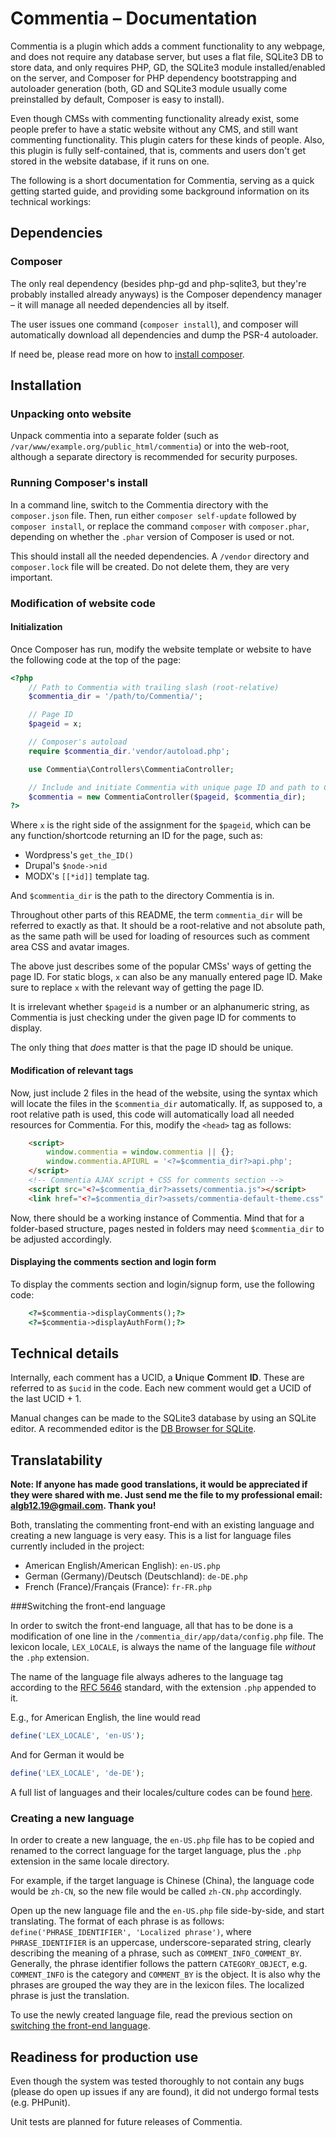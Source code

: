 # Commentia – Documentation

Commentia is a plugin which adds a comment functionality to any webpage, and does not require any database server, but uses a flat file, SQLite3 DB to store data, and only requires PHP, GD, the SQLite3 module installed/enabled on the server, and Composer for PHP dependency bootstrapping and autoloader generation (both, GD and SQLite3 module usually come preinstalled by default, Composer is easy to install).

Even though CMSs with commenting functionality already exist, some people prefer to have a static website without any CMS, and still want commenting functionality. This plugin caters for these kinds of people. Also, this plugin is fully self-contained, that is, comments and users don't get stored in the website database, if it runs on one.

The following is a short documentation for Commentia, serving as a quick getting started guide, and providing some background information on its technical workings:

## Dependencies

### Composer

The only real dependency (besides php-gd and php-sqlite3, but they're probably installed already anyways) is the Composer dependency manager – it will manage all needed dependencies all by itself.

The user issues one command (`composer install`), and composer will automatically download all dependencies and dump the PSR-4 autoloader.

If need be, please read more on how to [install composer](https://getcomposer.org/doc/00-intro.md#installation-linux-unix-osx 'Installing composer').

## Installation

### Unpacking onto website

Unpack commentia into a separate folder (such as `/var/www/example.org/public_html/commentia`) or into the web-root, although a separate directory is recommended for security purposes.

### Running Composer's install

In a command line, switch to the Commentia directory with the `composer.json` file. Then, run either `composer self-update` followed by `composer install`, or replace the command `composer` with `composer.phar`, depending on whether the `.phar` version of Composer is used or not.

This should install all the needed dependencies. A `/vendor` directory and `composer.lock` file will be created. Do not delete them, they are very important.

### Modification of website code

#### Initialization

Once Composer has run, modify the website template or website to have the following code at the top of the page:

```php
<?php
    // Path to Commentia with trailing slash (root-relative)
    $commentia_dir = '/path/to/Commentia/';

    // Page ID
    $pageid = x;

    // Composer's autoload
    require $commentia_dir.'vendor/autoload.php';

    use Commentia\Controllers\CommentiaController;

    // Include and initiate Commentia with unique page ID and path to Commentia
    $commentia = new CommentiaController($pageid, $commentia_dir);
?>
```

Where `x` is the right side of the assignment for the `$pageid`, which can be any function/shortcode returning an ID for the page, such as:

- Wordpress's `get_the_ID()`
- Drupal's `$node->nid`
- MODX's `[[*id]]` template tag.

And `$commentia_dir` is the path to the directory Commentia is in.

Throughout other parts of this README, the term `commentia_dir` will be referred to exactly as that. It should be a root-relative and not absolute path, as the same path will be used for loading of resources such as comment area CSS and avatar images.

The above just describes some of the popular CMSs' ways of getting the page ID. For static blogs, `x` can also be any manually entered page ID. Make sure to replace `x` with the relevant way of getting the page ID.

It is irrelevant whether `$pageid` is a number or an alphanumeric string, as Commentia is just checking under the given page ID for comments to display.

The only thing that _does_ matter is that the page ID should be unique.

#### Modification of relevant tags

Now, just include 2 files in the head of the website, using the syntax which will locate the files in the `$commentia_dir` automatically. If, as supposed to, a root relative path is used, this code will automatically load all needed resources for Commentia. For this, modify the `<head>` tag as follows:

```html
    <script>
        window.commentia = window.commentia || {};
        window.commentia.APIURL = '<?=$commentia_dir?>api.php';
    </script>
    <!-- Commentia AJAX script + CSS for comments section -->
    <script src="<?=$commentia_dir?>assets/commentia.js"></script>
    <link href="<?=$commentia_dir?>assets/commentia-default-theme.css" rel="stylesheet">
```

Now, there should be a working instance of Commentia. Mind that for a folder-based structure, pages nested in folders may need `$commentia_dir` to be adjusted accordingly.

#### Displaying the comments section and login form

To display the comments section and login/signup form, use the following code:

```html
    <?=$commentia->displayComments();?>
    <?=$commentia->displayAuthForm();?>
```

## Technical details

Internally, each comment has a UCID, a **U**nique **C**omment **ID**. These are referred to as `$ucid` in the code. Each new comment would get a UCID of the last UCID + 1.

Manual changes can be made to the SQLite3 database by using an SQLite editor. A recommended editor is the [DB Browser for SQLite](http://sqlitebrowser.org).

## Translatability

**Note: If anyone has made good translations, it would be appreciated if they were shared with me. Just send me the file to my professional email: algb12.19@gmail.com. Thank you!**

Both, translating the commenting front-end with an existing language and creating a new language is very easy. This is a list for language files currently included in the project:

  * American English/American English): `en-US.php`
  * German (Germany)/Deutsch (Deutschland): `de-DE.php`
  * French (France)/Français (France): `fr-FR.php`

###<a name='switch-language'>Switching the front-end language</a>

In order to switch the front-end language, all that has to be done is a modification of one line in the `/commentia_dir/app/data/config.php` file. The lexicon locale, `LEX_LOCALE`, is always the name of the language file _without_ the `.php` extension.

The name of the language file always adheres to the language tag according to the [RFC 5646](https://tools.ietf.org/html/rfc5646 'RFC 5646 standard') standard, with the extension `.php` appended to it.

E.g., for American English, the line would read

```php
define('LEX_LOCALE', 'en-US');
```

And for German it would be

```php
define('LEX_LOCALE', 'de-DE');
```

A full list of languages and their locales/culture codes can be found [here](http://download1.parallels.com/SiteBuilder/Windows/docs/3.2/en_US/sitebulder-3.2-win-sdk-localization-pack-creation-guide/30801.htm 'List of Culture Codes').

### Creating a new language

In order to create a new language, the `en-US.php` file has to be copied and renamed to the correct language for the target language, plus the `.php` extension in the same locale directory.

For example, if the target language is Chinese (China), the language code would be `zh-CN`, so the new file would be called `zh-CN.php` accordingly.

Open up the new language file and the `en-US.php` file side-by-side, and start translating. The format of each phrase is as follows: `define('PHRASE_IDENTIFIER', 'Localized phrase')`, where `PHRASE_IDENTIFIER` is an uppercase, underscore-separated string, clearly describing the meaning of a phrase, such as `COMMENT_INFO_COMMENT_BY`. Generally, the phrase identifier follows the pattern `CATEGORY_OBJECT`, e.g. `COMMENT_INFO` is the category and `COMMENT_BY` is the object. It is also why the phrases are grouped the way they are in the lexicon files. The localized phrase is just the translation.

To use the newly created language file, read the previous section on [switching the front-end language](#switch-language).

## Readiness for production use

Even though the system was tested thoroughly to not contain any bugs (please do open up issues if any are found), it did not undergo formal tests (e.g. PHPunit).

Unit tests are planned for future releases of Commentia.
